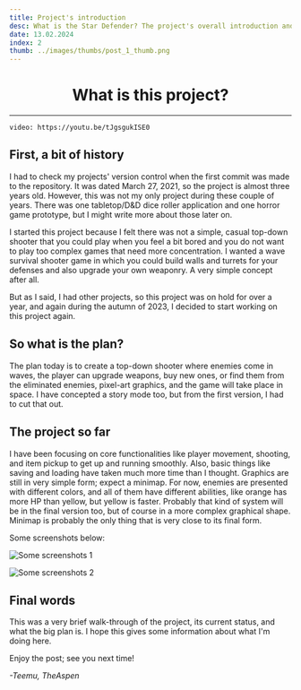 ```yaml
---
title: Project's introduction
desc: What is the Star Defender? The project's overall introduction and its progress so far.
date: 13.02.2024
index: 2
thumb: ../images/thumbs/post_1_thumb.png
---
```


# <center> What is this project? </center>

---

`video: https://youtu.be/tJgsgukISE0`

## First, a bit of history

I had to check my projects' version control when the first commit was made to the repository. It was dated March 27, 2021, so the project is almost three years old. However, this was not my only project during these couple of years. There was one tabletop/D&D dice roller application and one horror game prototype, but I might write more about those later on.

I started this project because I felt there was not a simple, casual top-down shooter that you could play when you feel a bit bored and you do not want to play too complex games that need more concentration. I wanted a wave survival shooter game in which you could build walls and turrets for your defenses and also upgrade your own weaponry. A very simple concept after all.

But as I said, I had other projects, so this project was on hold for over a year, and again during the autumn of 2023, I decided to start working on this project again.

## So what is the plan?

The plan today is to create a top-down shooter where enemies come in waves, the player can upgrade weapons, buy new ones, or find them from the eliminated enemies, pixel-art graphics, and the game will take place in space. I have concepted a story mode too, but from the first version, I had to cut that out.

## The project so far

I have been focusing on core functionalities like player movement, shooting, and item pickup to get up and running smoothly. Also, basic things like saving and loading have taken much more time than I thought. Graphics are still in very simple form; expect a minimap. For now, enemies are presented with different colors, and all of them have different abilities, like orange has more HP than yellow, but yellow is faster. Probably that kind of system will be in the final version too, but of course in a more complex graphical shape.
Minimap is probably the only thing that is very close to its final form.

Some screenshots below:

![Some screenshots 1](/images/screenshot1.png "pre-alpha screenshot 1")

![Some screenshots 2](/images/screenshot3.png "pre-alpha screenshot 3")

## Final words

This was a very brief walk-through of the project, its current status, and what the big plan is. I hope this gives some information about what I'm doing here.

Enjoy the post; see you next time!

_-Teemu, TheAspen_
